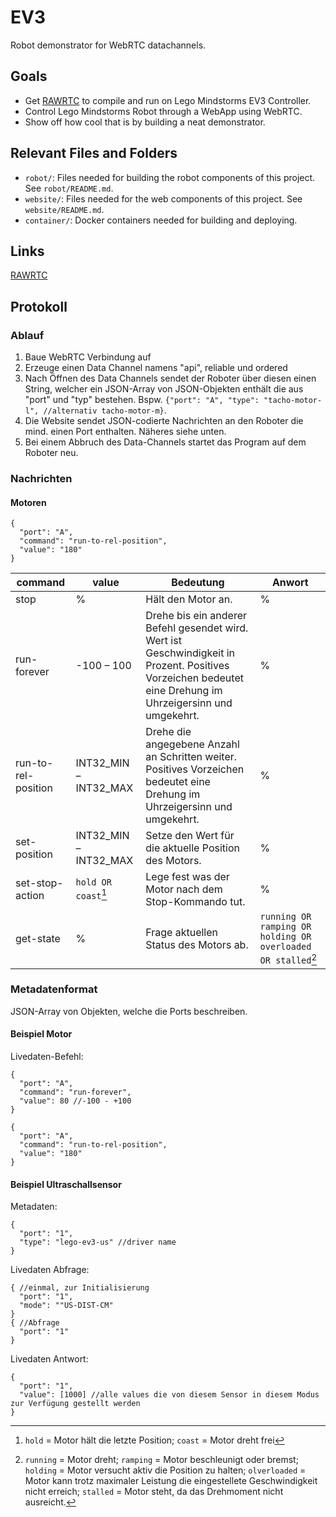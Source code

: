 # EV3 #

Robot demonstrator for WebRTC datachannels.

## Goals ##

  * Get [RAWRTC](https://github.com/rawrtc/rawrtc) to compile and run on Lego Mindstorms EV3 Controller.
  * Control Lego Mindstorms Robot through a WebApp using WebRTC.
  * Show off how cool that is by building a neat demonstrator.
  
## Relevant Files and Folders

- `robot/`: Files needed for building the robot components of this project. See `robot/README.md`.
- `website/`: Files needed for the web components of this project. See `website/README.md`.
- `container/`: Docker containers needed for building and deploying.

## Links ##

[RAWRTC](https://github.com/rawrtc/rawrtc)

## Protokoll

### Ablauf

1. Baue WebRTC Verbindung auf
2. Erzeuge einen Data Channel namens "api", reliable und ordered
3. Nach Öffnen des Data Channels sendet der Roboter über diesen einen String, welcher ein JSON-Array von JSON-Objekten enthält die aus "port" und "typ" bestehen. Bspw. `{"port": "A", "type": "tacho-motor-l", //alternativ tacho-motor-m}`.
4. Die Website sendet JSON-codierte Nachrichten an den Roboter die mind. einen Port enthalten. Näheres siehe unten.
5. Bei einem Abbruch des Data-Channels startet das Program auf dem Roboter neu.

### Nachrichten

#### Motoren

```
{
  "port": "A", 
  "command": "run-to-rel-position",
  "value": "180"
}

```

| command             | value                 | Bedeutung                                                                                                                                                   | Anwort                                                   |
|---------------------|-----------------------|-------------------------------------------------------------------------------------------------------------------------------------------------------------|----------------------------------------------------------|
| stop                | %                     | Hält den Motor an.                                                                                                                                          | %                                                        |
| run-forever         | -100 – 100            | Drehe bis ein anderer Befehl gesendet wird. Wert ist Geschwindigkeit in Prozent. Positives Vorzeichen bedeutet eine Drehung im Uhrzeigersinn und umgekehrt. | %                                                        |
| run-to-rel-position | INT32_MIN – INT32_MAX | Drehe die angegebene Anzahl an Schritten weiter. Positives Vorzeichen bedeutet eine Drehung im Uhrzeigersinn und umgekehrt.                                 | %                                                        |
| set-position        | INT32_MIN – INT32_MAX | Setze den Wert für die aktuelle Position des Motors.                                                                                                        | %                                                        |
| set-stop-action     | `hold OR coast`[^1]      | Lege fest was der Motor nach dem Stop-Kommando tut.                                                                                                         | %                                                        |
| get-state           | %                     | Frage aktuellen Status des Motors ab.                                                                                                                       | `running OR ramping OR holding OR overloaded OR stalled`[^2] |


### Metadatenformat

JSON-Array von Objekten, welche die Ports beschreiben. 

#### Beispiel Motor

Livedaten-Befehl:

```
{
  "port": "A",
  "command": "run-forever",
  "value": 80 //-100 - +100
}

{
  "port": "A", 
  "command": "run-to-rel-position",
  "value": "180"
}
```

#### Beispiel Ultraschallsensor

Metadaten:

```
{
  "port": "1",
  "type": "lego-ev3-us" //driver name
}
```

Livedaten Abfrage:

```
{ //einmal, zur Initialisierung
  "port": "1",
  "mode": ""US-DIST-CM"
}
{ //Abfrage
  "port": "1"
}
```

Livedaten Antwort:

```
{
  "port": "1",
  "value": [1000] //alle values die von diesem Sensor in diesem Modus zur Verfügung gestellt werden
}
```

[^1]: `hold` = Motor hält die letzte Position; `coast` = Motor dreht frei
[^2]: `running` = Motor dreht; `ramping` = Motor beschleunigt oder bremst; `holding` = Motor versucht aktiv die Position zu halten; `olverloaded` = Motor kann trotz maximaler Leistung die eingestellete Geschwindigkeit nicht erreich; `stalled` = Motor steht, da das Drehmoment nicht ausreicht.

